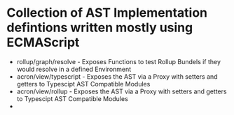 # Collection of AST Implementation defintions written mostly using ECMAScript
- rollup/graph/resolve - Exposes Functions to test Rollup Bundels if they would resolve in a defined Environment
- acron/view/typescript - Exposes the AST via a Proxy with setters and getters to Typescipt AST Compatible Modules
- acron/view/rollup - Exposes the AST via a Proxy with setters and getters to Typescipt AST Compatible Modules
- 
